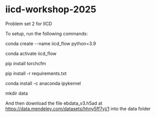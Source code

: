 # iicd-workshop-2025
Problem set 2 for IICD

To setup, run the following commands:

conda create --name iicd_flow python=3.9

conda activate iicd_flow

pip install torchcfm

pip install -r requirements.txt

conda install -c anaconda ipykernel

mkdir data

And then download the file ebdata_v3.h5ad at https://data.mendeley.com/datasets/hhny5ff7yj/1 into the data folder
